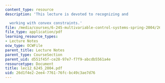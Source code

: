 ```yaml
---
content_type: resource
description: 'This lecture is devoted to recognizing and

  working with convex constraints.'
file: /media/courses/6-245-multivariable-control-systems-spring-2004/26d1f4e22ee4776176fcbc49c3ae7d76_lec12_6245_2004.pdf
file_type: application/pdf
learning_resource_types:
- Lecture Notes
ocw_type: OCWFile
parent_title: Lecture Notes
parent_type: CourseSection
parent_uid: d551f45f-ce28-97e7-f7f9-abcdb5561a4e
resourcetype: Document
title: lec12_6245_2004.pdf
uid: 26d1f4e2-2ee4-7761-76fc-bc49c3ae7d76
---
```

